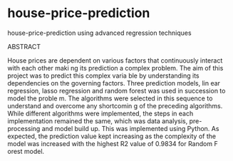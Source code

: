 # house-price-prediction
house-price-prediction using advanced regression techniques 

ABSTRACT

House prices are dependent on various factors that continuously interact with each other maki ng its prediction a complex problem. The aim of this project was to predict this complex varia ble by understanding its dependencies on the governing factors. Three prediction models, lin ear regression, lasso regression and random forest was used in succession to model the proble m. The algorithms were selected in this sequence to understand and overcome any shortcomin g of the preceding algorithms. While different algorithms were implemented, the steps in each implementation remained the same, which was data analysis, pre-processing and model build up. This was implemented using Python. As expected, the prediction value kept increasing as the complexity of the model was increased with the highest R2 value of 0.9834 for Random F orest model.
